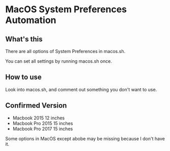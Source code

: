 # MacOS System Preferences Automation

## What's this

There are all options of System Preferences in macos.sh.

You can set all settings by running macos.sh once.

## How to use

Look into macos.sh, and comment out something you don't want to use.

## Confirmed Version

- Macbook 2015 12 inches
- Macbook Pro 2015 15 inches
- Macbook Pro 2017 15 inches

Some options in MacOS except abobe may be missing because I don't have it.
